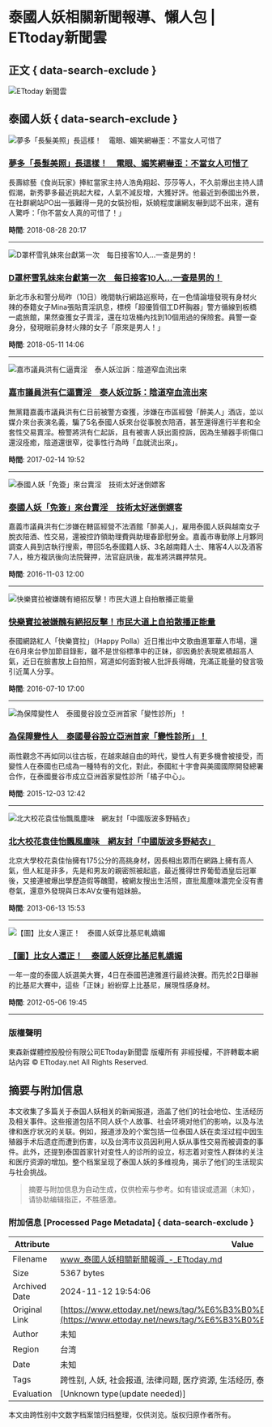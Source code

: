 # 泰國人妖相關新聞報導、懶人包 | ETtoday新聞雲

## 正文 { data-search-exclude }


![ETtoday 新聞雲](https://static.ettoday.net/style/ettoday2017/images/logo/et-13th.gif)

## 泰國人妖 { data-search-exclude }

![夢多「長髮美照」長這樣！　電眼、媚笑網嚇歪：不當女人可惜了](https://cdn2.ettoday.net/images/3518/c3518958.jpg)

### [夢多「長髮美照」長這樣！　電眼、媚笑網嚇歪：不當女人可惜了](https://star.ettoday.net/news/1246259)

長壽綜藝《食尚玩家》捧紅當家主持人浩角翔起、莎莎等人，不久前爆出主持人請假潮，新秀夢多最近挑起大樑，人氣不減反增，大獲好評。他最近到泰國出外景，在社群網站PO出一張難得一見的女裝扮相，妖嬈程度讓網友嚇到認不出來，還有人驚呼：「你不當女人真的可惜了！」

**時間**: 2018-08-28 20:17

---

![D罩杯雪乳妹來台獻第一次　每日接客10人...一查是男的！](https://cdn2.ettoday.net/images/3280/c3280556.jpg)

### [D罩杯雪乳妹來台獻第一次　每日接客10人...一查是男的！](https://www.ettoday.net/news/20180511/1167508.htm)

新北市永和警分局昨（10日）晚間執行網路巡察時，在一色情論壇發現有身材火辣的泰籍女子Mina張貼賣淫訊息，標榜「超優質個工D杯胸器」警方循線到板橋一處旅館，果然查獲女子賣淫，還在垃圾桶內找到10個用過的保險套。員警一查身分，發現眼前身材火辣的女子「原來是男人！」

**時間**: 2018-05-11 14:06

---

![嘉市議員洪有仁逼賣淫　泰人妖泣訴：陰道窄血流出來](https://static.ettoday.net/images/loading_200x150.gif)

### [嘉市議員洪有仁逼賣淫　泰人妖泣訴：陰道窄血流出來](https://www.ettoday.net/news/20170214/866840.htm)

無黨籍嘉義市議員洪有仁日前被警方查獲，涉嫌在市區經營「醉美人」酒店，並以媒介來台表演名義，騙了5名泰國人妖來台從事脫衣陪酒，甚至還得進行半套和全套性交易賣淫。檢警將洪有仁起訴，且有被害人妖出面控訴，因為生殖器手術傷口還沒痊癒，陰道還很窄，從事性行為時「血就流出來」。

**時間**: 2017-02-14 19:52

---

![泰國人妖「免簽」來台賣淫　技術太好迷倒嫖客](https://static.ettoday.net/images/loading_200x150.gif)

### [泰國人妖「免簽」來台賣淫　技術太好迷倒嫖客](https://www.ettoday.net/news/20161103/804324.htm)

嘉義市議員洪有仁涉嫌在轄區經營不法酒館「醉美人」，雇用泰國人妖與越南女子脫衣陪酒、性交易，還被控詐領助理費與助理春節慰勞金。嘉義市專勤隊上月夥同調查人員到店執行搜索，帶回5名泰國籍人妖、3名越南籍人士、賭客4人以及酒客7人，檢方複訊後向法院聲押，法官庭訊後，裁准將洪羈押禁見。

**時間**: 2016-11-03 12:00

---

![快樂寶拉被嫌醜有絕招反擊！市民大道上自拍散播正能量](https://static.ettoday.net/images/loading_200x150.gif)

### [快樂寶拉被嫌醜有絕招反擊！市民大道上自拍散播正能量](https://star.ettoday.net/news/732517)

泰國網路紅人「快樂寶拉」（Happy Polla）近日推出中文歌曲進軍華人市場，還在6月來台參加節目錄影，雖不是世俗標準中的正妹，卻因勇於表現累積超高人氣，近日在臉書放上自拍照，寫道如何面對被人批評長得醜，充滿正能量的發言吸引近萬人分享。

**時間**: 2016-07-10 17:00

---

![為保障變性人　泰國曼谷設立亞洲首家「變性診所」！](https://static.ettoday.net/images/loading_200x150.gif)

### [為保障變性人　泰國曼谷設立亞洲首家「變性診所」！](https://health.ettoday.net/news/607368)

兩性觀念不再如同以往古板，在越來越自由的時代，變性人有更多機會被接受，而變性人在泰國也已成為一種特有的文化，對此，泰國紅十字會與美國國際開發總署合作，在泰國曼谷市成立亞洲首家變性診所「橘子中心」。

**時間**: 2015-12-03 12:42

---

![北大校花袁佳怡飄風塵味　網友封「中國版波多野結衣」](https://static.ettoday.net/images/loading_200x150.gif)

### [北大校花袁佳怡飄風塵味　網友封「中國版波多野結衣」](https://star.ettoday.net/news/222454)

北京大學校花袁佳怡擁有175公分的高挑身材，因長相出眾而在網路上擁有高人氣，但人紅是非多，先是和男友的親密照被起底，最近獲得世界葡萄酒皇后冠軍後，又接連被爆出學歷造假等醜聞，被網友搜出生活照，直批風塵味濃完全沒有書卷氣，還意外發現與日本AV女優有姐妹臉。

**時間**: 2013-06-13 15:53

---

![【圖】比女人還正！　泰國人妖穿比基尼軋嬌媚](https://static.ettoday.net/images/loading_200x150.gif)

### [【圖】比女人還正！　泰國人妖穿比基尼軋嬌媚](https://star.ettoday.net/news/44366)

一年一度的泰國人妖選美大賽，4日在泰國芭達雅進行最終決賽。而先於2日舉辦的比基尼大賽中，這些「正妹」紛紛穿上比基尼，展現性感身材。

**時間**: 2012-05-06 19:45

---

### 版權聲明
東森新媒體控股股份有限公司ETtoday新聞雲 版權所有 非經授權，不許轉載本網站內容 © ETtoday.net All Rights Reserved.

## 摘要与附加信息

<!-- tcd_abstract -->
本文收集了多篇关于泰国人妖相关的新闻报道，涵盖了他们的社会地位、生活经历及相关事件。这些报道包括不同人妖个人故事、社会环境对他们的影响，以及与法律和医疗状况的关联。例如，报道涉及的个案包括一位泰国人妖在卖淫过程中因生殖器手术后遗症而遭到伤害，以及台湾市议员因利用人妖从事性交易而被调查的事件。此外，还提到泰国首家针对变性人的诊所的设立，标志着对变性人群体的关注和医疗资源的增加。整个档案呈现了泰国人妖的多维视角，揭示了他们的生活现实与社会挑战。
<!-- tcd_abstract_end -->

> 摘要与附加信息为自动生成，仅供检索与参考。如有错误或遗漏（未知），请协助编辑指正，不胜感激。

### 附加信息 [Processed Page Metadata] { data-search-exclude }

| Attribute       | Value                                  |
|-----------------|----------------------------------------|
| Filename        | www_泰國人妖相關新聞報導_-_ETtoday.md                             |
| Size            | 5367 bytes                           |
| Archived Date   | 2024-11-12 19:54:06                             |
| Original Link   | [https://www.ettoday.net/news/tag/%E6%B3%B0%E5%9C%8B%E4%BA%BA%E5%A6%96/](https://www.ettoday.net/news/tag/%E6%B3%B0%E5%9C%8B%E4%BA%BA%E5%A6%96/)                       |
| Author          | 未知                               |
| Region          | 台湾                               |
| Date            | 未知                                 |
| Tags            | 跨性别, 人妖, 社会报道, 法律问题, 医疗资源, 生活经历, 泰国                                 |
| Evaluation            | [Unknown type(update needed)]                                 |
<!-- tcd_table_end -->

本文由跨性别中文数字档案馆归档整理，仅供浏览。版权归原作者所有。
